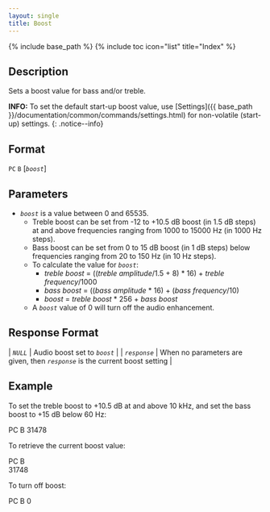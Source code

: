```yaml
---
layout: single
title: Boost
---
```

{% include base_path %}
{% include toc icon="list" title="Index" %}

## Description

Sets a boost value for bass and/or treble.

**INFO:** To set the default start-up boost value, use [Settings]({{ base_path }}/documentation/common/commands/settings.html) for non-volatile (start-up) settings.
{: .notice--info}

## Format

`PC` `B` [*`boost`*]

## Parameters

* *`boost`* is a value between 0 and 65535.
  * Treble boost can be set from -12 to +10.5 dB boost (in 1.5 dB steps) at and above frequencies ranging from 1000 to 15000 Hz (in 1000 Hz steps).
  * Bass boost can be set from 0 to 15 dB boost (in 1 dB steps) below frequencies ranging from 20 to 150 Hz (in 10 Hz steps).
  * To calculate the value for *`boost`*:
    * *treble boost* = ((*treble amplitude*/1.5 + 8) * 16) + *treble frequency*/1000
    * *bass boost* = ((*bass amplitude* * 16) + (*bass frequency*/10)
    * *boost* = *treble boost* * 256 + *bass boost*
  * A *`boost`* value of 0 will turn off the audio enhancement.

## Response Format

| *`NULL`* | Audio boost set to *`boost`* |
| *`response`* | When no parameters are given, then *`response`* is the current boost setting |

## Example

To set the treble boost to +10.5 dB at and above 10 kHz, and set the bass boost to +15 dB below 60 Hz:

<div class="wrap wrap_example wrap_monospace">
<div class="wrap wrap_host_command">PC B 31478</div>
</div>

To retrieve the current boost value:

<div class="wrap wrap_example wrap_monospace">
<div class="wrap wrap_host_command">PC B</div>
<div class="wrap wrap_response">31748</div>
</div>

To turn off boost:

<div class="wrap wrap_example wrap_monospace">
<div class="wrap wrap_host_command">PC B 0</div>
</div>
